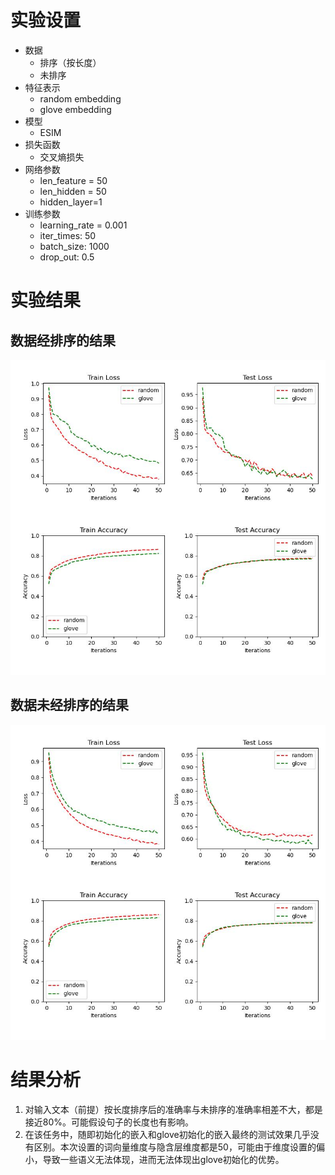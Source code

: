 # 实验设置
* 数据
    * 排序（按长度）
    * 未排序
* 特征表示
    * random embedding
    * glove embedding
* 模型
    * ESIM
* 损失函数
    * 交叉熵损失 
* 网络参数
    * len_feature = 50
    * len_hidden = 50
    * hidden_layer=1
* 训练参数
    * learning_rate = 0.001
    * iter_times: 50
    * batch_size: 1000
    * drop_out: 0.5
# 实验结果
## 数据经排序的结果
![sorted](./sorted_data_plot.jpg)
## 数据未经排序的结果
![unsorted](./unsorted_data_plot.jpg)
# 结果分析
1. 对输入文本（前提）按长度排序后的准确率与未排序的准确率相差不大，都是接近80%。可能假设句子的长度也有影响。
2. 在该任务中，随即初始化的嵌入和glove初始化的嵌入最终的测试效果几乎没有区别。本次设置的词向量维度与隐含层维度都是50，可能由于维度设置的偏小，导致一些语义无法体现，进而无法体现出glove初始化的优势。